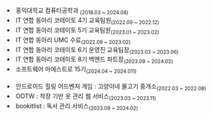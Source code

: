 <h2></h2>

<li>홍익대학교 컴퓨터공학과 <sub>(2018.03 ~ 2024.08)</sub></li>
<li>IT 연합 동아리 코테이토 4기 교육팀원<sub>(2022.09 ~ 2022.12)</sub></li>
<li>IT 연합 동아리 코테이토 5기 교육팀원<sub>(2023.01 ~ 2023.02)</sub></li>
<li>IT 연합 동아리 UMC 수료<sub>(2022.09 ~ 2023.02)</sub></li>
<li>IT 연합 동아리 코테이토 6기 운영진 교육팀장<sub>(2023.03 ~ 2023.06)</sub></li>
<li>IT 연합 동아리 코테이토 8기 백엔드 파트장<sub>(2023.09 ~ 2024.02)</sub></li>
<li>소프트웨어 마에스트로 15기<sub>(2024.04 ~ 2024.011)</sub></li>
<br>
<li>안드로이드 힐링 어드벤처 게임 : 고양이네 물고기 중개소<sub>(2022.03 ~ 2022.08)</sub></li>
<li>OOTW : 착장 기반 옷 관리 웹 서비스<sub>(2023.03 ~ 2023.11)</sub></li>
<li>bookitlist : 독서 관리 서비스<sub>(2023.09 ~ 2024.02)</sub></li>
